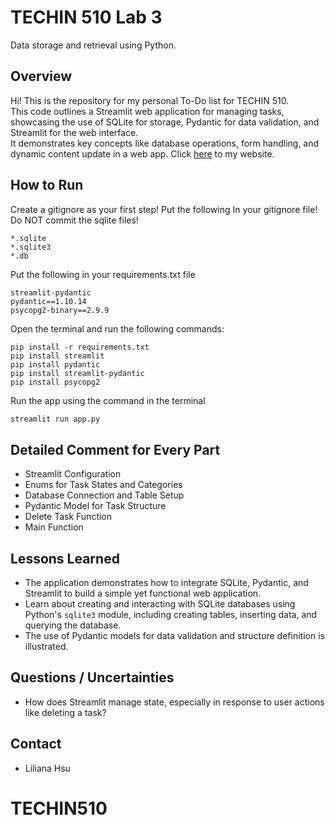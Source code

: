 # TECHIN 510 Lab 3

Data storage and retrieval using Python.

## Overview
Hi! This is the repository for my personal To-Do list for TECHIN 510.  
This code outlines a Streamlit web application for managing tasks, showcasing the use of SQLite for storage, Pydantic for data validation, and Streamlit for the web interface.  
It demonstrates key concepts like database operations, form handling, and dynamic content update in a web app.
Click [here](ph46-techin510-lab3.azurewebsites.net) to my website.

## How to Run
Create a gitignore as your first step! Put the following In your gitignore file! Do NOT commit the sqlite files!
```
*.sqlite
*.sqlite3
*.db
```

Put the following in your requirements.txt file
```
streamlit-pydantic
pydantic==1.10.14
psycopg2-binary==2.9.9
```

Open the terminal and run the following commands:
```    
pip install -r requirements.txt 
pip install streamlit
pip install pydantic
pip install streamlit-pydantic
pip install psycopg2
```

Run the app using the command in the terminal
```bash
streamlit run app.py
```
## Detailed Comment for Every Part
- Streamlit Configuration
- Enums for Task States and Categories
- Database Connection and Table Setup
- Pydantic Model for Task Structure
- Delete Task Function
- Main Function

## Lessons Learned

- The application demonstrates how to integrate SQLite, Pydantic, and Streamlit to build a simple yet functional web application.
- Learn about creating and interacting with SQLite databases using Python's `sqlite3` module, including creating tables, inserting data, and querying the database.
- The use of Pydantic models for data validation and structure definition is illustrated. 

## Questions / Uncertainties

- How does Streamlit manage state, especially in response to user actions like deleting a task? 


## Contact

- Liliana Hsu
# TECHIN510
